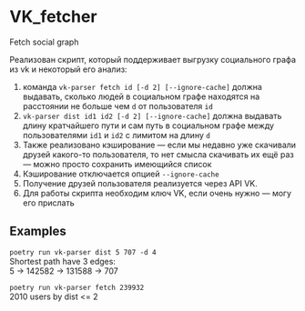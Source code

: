 # VK_fetcher
Fetch social graph

Реализован скрипт, который поддерживает выгрузку социального графа из vk и некоторый его анализ:  
1. команда `vk-parser fetch id [-d 2] [--ignore-cache]` должна выдавать, сколько людей в социальном графе находятся на расстоянии не больше чем `d` от пользователя `id`  
2. `vk-parser dist id1 id2 [-d 2] [--ignore-cache]` должна выдавать длину кратчайшего пути и сам путь в социальном графе между пользователями `id1` и `id2` с лимитом на длину `d`  
3. Также реализовано кэширование — если мы недавно уже скачивали друзей какого-то пользователя, то нет смысла скачивать их ещё раз — можно просто сохранить имеющийся список  
4. Кэширование отключается опцией `--ignore-cache`  
5. Получение друзей пользователя реализуется через API VK.  
6. Для работы скрипта необходим ключ VK, если очень нужно — могу его прислать  


## Examples

`poetry run vk-parser dist 5 707 -d 4`  
Shortest path have 3 edges:  
5 -> 142582 -> 131588 -> 707

`poetry run vk-parser fetch 239932`  
2010 users by dist <= 2